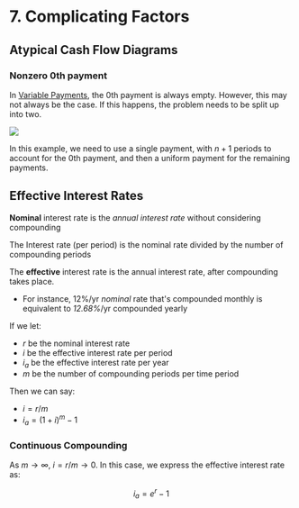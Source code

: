 # 7. Complicating Factors

## Atypical Cash Flow Diagrams

### Nonzero 0th payment

In [Variable Payments](6.%20Variable%20Payments.md), the 0th payment is always empty. However, this may not always be the case. If this happens, the problem needs to be split up into two.

![](Pasted%20image%2020250222122631.png)

In this example, we need to use a single payment, with $n+1$ periods to account for the 0th payment, and then a uniform payment for the remaining payments.

## Effective Interest Rates


**Nominal** interest rate is the *annual interest rate* without considering compounding

The Interest rate (per period) is the nominal rate divided by the number of compounding periods

The **effective** interest rate is the annual interest rate, after compounding takes place.
- For instance, 12%/yr *nominal* rate that's compounded monthly is equivalent to *12.68%*/yr compounded yearly

If we let:
- $r$ be the nominal interest rate
- $i$ be the effective interest rate per period
- $i_a$ be the effective interest rate per year
- $m$ be the number of compounding periods per time period

Then we can say:
- $i=r/m$ 
- $i_a=(1+i)^m-1$ 

### Continuous Compounding

As $m \to \infty$, $i=r/m \to 0$. In this case, we express the effective interest rate as:

$$i_a=e^r-1 \tag{Continuous Compounding}$$

